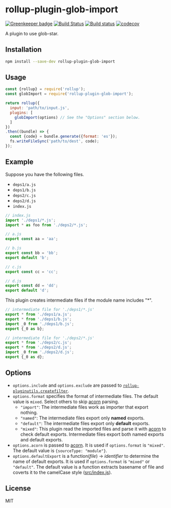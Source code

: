 # rollup-plugin-glob-import

[![Greenkeeper badge](https://badges.greenkeeper.io/kei-ito/rollup-plugin-glob-import.svg)](https://greenkeeper.io/)
[![Build Status](https://travis-ci.org/kei-ito/rollup-plugin-glob-import.svg?branch=master)](https://travis-ci.org/kei-ito/rollup-plugin-glob-import)
[![Build status](https://ci.appveyor.com/api/projects/status/github/kei-ito/rollup-plugin-glob-import?branch=master&svg=true)](https://ci.appveyor.com/project/kei-ito/rollup-plugin-glob-import/branch/master)
[![codecov](https://codecov.io/gh/kei-ito/rollup-plugin-glob-import/branch/master/graph/badge.svg)](https://codecov.io/gh/kei-ito/rollup-plugin-glob-import)

A plugin to use glob-star.

## Installation

```bash
npm install --save-dev rollup-plugin-glob-import
```

## Usage

```javascript
const {rollup} = require('rollup');
const globImport = require('rollup-plugin-glob-import');

return rollup({
  input: 'path/to/input.js',
  plugins: [
    globImport(options) // See the "Options" section below.
  ]
})
.then((bundle) => {
  const {code} = bundle.generate({format: 'es'});
  fs.writeFileSync('path/to/dest', code);
});
```

## Example

Suppose you have the following files.

- `deps1/a.js`
- `deps1/b.js`
- `deps2/c.js`
- `deps2/d.js`
- `index.js`

```javascript
// index.js
import './deps1/*.js';
import * as foo from './deps2/*.js';

// a.js
export const aa = 'aa';

// b.js
export const bb = 'bb';
export default 'b';

// c.js
export const cc = 'cc';

// d.js
export const dd = 'dd';
export default 'd';
```

This plugin creates intermediate files if the module name includes "*".

```javascript
// intermediate file for './deps1/*.js'
export * from './deps1/a.js';
export * from './deps1/b.js';
import _0 from './deps1/b.js';
export {_0 as b};

// intermediate file for './deps2/*.js'
export * from './deps2/c.js';
export * from './deps2/d.js';
import _0 from './deps2/d.js';
export {_0 as d};
```

## Options

- `options.include` and `options.exclude` are passed to [`rollup-pluginutils.createfilter`](https://github.com/rollup/rollup-pluginutils#createfilter).
- `options.format` specifies the format of intermediate files.
  The default value is `mixed`. Select others to skip [acorn](https://www.npmjs.com/package/acorn) parsing.
  - `"import"`:
  The intermediate files work as importer that export nothing.
  - `"named"`:
  The intermediate files export only **named** exports.
  - `"default"`:
  The intermediate files export only **default** exports.
  - `"mixed"`:
  This plugin read the imported files and parse it with [acorn](https://www.npmjs.com/package/acorn) to check default exports.
  Intermediate files export both named exports and default exports.
- `options.acorn` is passed to [acorn](https://www.npmjs.com/package/acorn). It is used if `options.format` is `"mixed"`. The default value is `{sourceType: "module"}`.
- `options.defaultExport` is a function(*file*) → *identifier* to determine the name of default exports. It is used if `options.format` is `"mixed"` or `"default"`. The default value is a function extracts basename of file and coverts it to the camelCase style ([src/index.js](https://github.com/kei-ito/rollup-plugin-glob-import/blob/master/src/index.js#L10)).


## License

MIT
